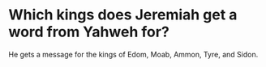 # Which kings does Jeremiah get a word from Yahweh for?

He gets a message for the kings of Edom, Moab, Ammon, Tyre, and Sidon.
